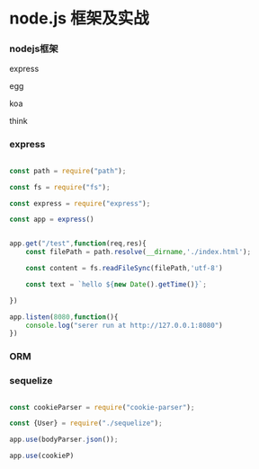 # node.js 框架及实战


### nodejs框架
  express

  egg

  koa

  think


### express


```js

const path = require("path");

const fs = require("fs");

const express = require("express");

const app = express()


app.get("/test",function(req,res){
    const filePath = path.resolve(__dirname,'./index.html');

    const content = fs.readFileSync(filePath,'utf-8')

    const text = `hello ${new Date().getTime()}`;

})

app.listen(8080,function(){
    console.log("serer run at http://127.0.0.1:8080")
})

```






### ORM




### sequelize



```js

const cookieParser = require("cookie-parser");

const {User} = require("./sequelize");

app.use(bodyParser.json());

app.use(cookieP)




```